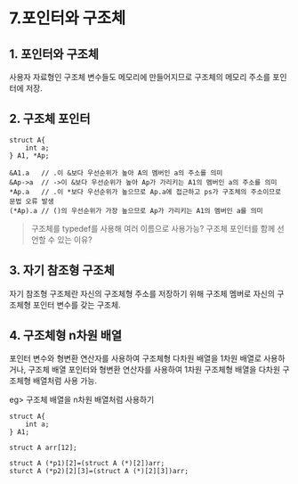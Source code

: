 7.포인터와 구조체
================
## 1. 포인터와 구조체
사용자 자료형인 구조체 변수들도 메모리에 만들어지므로 구조체의 메모리 주소를 포인터에 저장.

## 2. 구조체 포인터
    struct A{
        int a;
    } A1, *Ap;

    &A1.a   // .이 &보다 우선순위가 높아 A의 멤버인 a의 주소를 의미
    &Ap->a  // ->이 &보다 우선순위가 높아 Ap가 가리키는 A1의 멤버인 a의 주소를 의미
    *Ap.a   // .이 *보다 우선순위가 높으므로 Ap.a에 접근하고 ps가 구조체의 주소이므로 문법 오류 발생
    (*Ap).a // ()의 우선순위가 가장 높으므로 Ap가 가리키는 A1의 멤버인 a를 의미


> 구조체를 typedef를 사용해 여러 이름으로 사용가능? 구조체 포인터를 함께 선언할 수 있는 이유?

## 3. 자기 참조형 구조체
자기 참조형 구조체란 자신의 구조체형 주소를 저장하기 위해 구조체 멤버로 자신의 구조체형 포인터 변수를 갖는 구조체.

## 4. 구조체형 n차원 배열
포인터 변수와 형변환 연산자를 사용하여 구조체형 다차원 배열을 1차원 배열로 사용하거나, 구조체 배열 포인터와 형변환 연산자를 사용하여 1차원 구조체형 배열을 다차원 구조체형 배열처럼 사용 가능.  

eg> 구조체 배열을 n차원 배열처럼 사용하기

    struct A{
        int a;
    } A1;

    struct A arr[12];

    struct A (*p1)[2]=(struct A (*)[2])arr;
    sturct A (*p2)[2][3]=(struct A (*)[2][3])arr;
